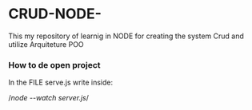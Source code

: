 # CRUD-NODE-

This my repository of learnig in NODE for creating the system Crud and utilize Arquiteture POO

### How to de open project

In the FILE serve.js write inside:

/*node --watch server.js*/
